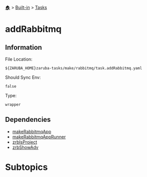 <!--startTocHeader-->
[🏠](../../README.md) > [Built-in](../README.md) > [Tasks](README.md)
# addRabbitmq
<!--endTocHeader-->


## Information

File Location:

    ${ZARUBA_HOME}zaruba-tasks/make/rabbitmq/task.addRabbitmq.yaml

Should Sync Env:

    false

Type:

    wrapper


## Dependencies

- [makeRabbitmqApp](make-rabbitmq-app.md)
- [makeRabbitmqAppRunner](make-rabbitmq-app-runner.md)
- [zrbIsProject](zrb-is-project.md)
- [zrbShowAdv](zrb-show-adv.md)



# Subtopics
<!--startTocSubtopic-->
<!--endTocSubtopic-->